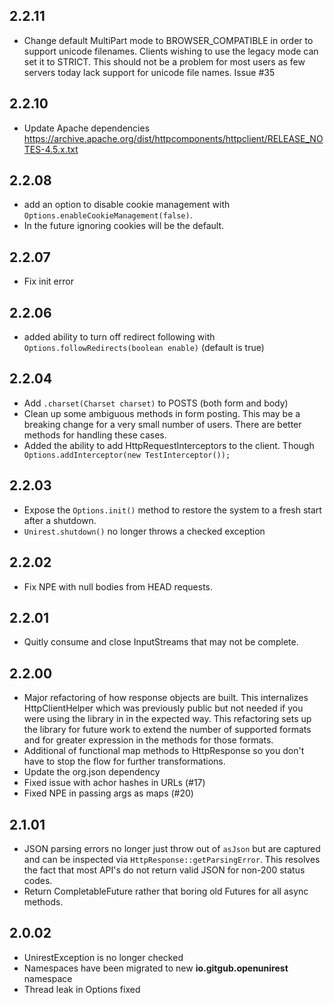## 2.2.11
* Change default MultiPart mode to BROWSER_COMPATIBLE in order to support unicode filenames. Clients wishing to use the legacy mode can set it to STRICT. This should not be a problem for most users as few servers today lack support for unicode file names. Issue #35

## 2.2.10
* Update Apache dependencies https://archive.apache.org/dist/httpcomponents/httpclient/RELEASE_NOTES-4.5.x.txt

## 2.2.08
   * add an option to disable cookie management with ```Options.enableCookieManagement(false)```.
   * In the future ignoring cookies will be the default.

## 2.2.07
* Fix init error

## 2.2.06
* added ability to turn off redirect following with ```Options.followRedirects(boolean enable)``` (default is true)

## 2.2.04
* Add ```.charset(Charset charset)``` to POSTS (both form and body)
* Clean up some ambiguous methods in form posting. This may be a breaking change for a very small number of users. There are better methods for handling these cases.
* Added the ability to add HttpRequestInterceptors to the client. Though ```  Options.addInterceptor(new TestInterceptor()); ```

## 2.2.03
* Expose the ```Options.init()``` method to restore the system to a fresh start after a shutdown.
* ```Unirest.shutdown()``` no longer throws a checked exception

## 2.2.02
* Fix NPE with null bodies from HEAD requests.

## 2.2.01
* Quitly consume and close InputStreams that may not be complete.

## 2.2.00
* Major refactoring of how response objects are built. This internalizes HttpClientHelper which was previously public but not needed if you were using the library in in the expected way. This refactoring sets up the library for future work to extend the number of supported formats and for greater expression in the methods for those formats.
* Additional of functional map methods to HttpResponse so you don't have to stop the flow for further transformations.
* Update the org.json dependency
* Fixed issue with achor hashes in URLs (#17)
* Fixed NPE in passing args as maps (#20)

## 2.1.01
* JSON parsing errors no longer just throw out of ```asJson``` but are captured and can be inspected via ```HttpResponse::getParsingError```. This resolves the fact that most API's do not return valid JSON for non-200 status codes.
* Return CompletableFuture rather that boring old Futures for all async methods.


## 2.0.02
* UnirestException is no longer checked
* Namespaces have been migrated to new **io.gitgub.openunirest** namespace
* Thread leak in Options fixed
